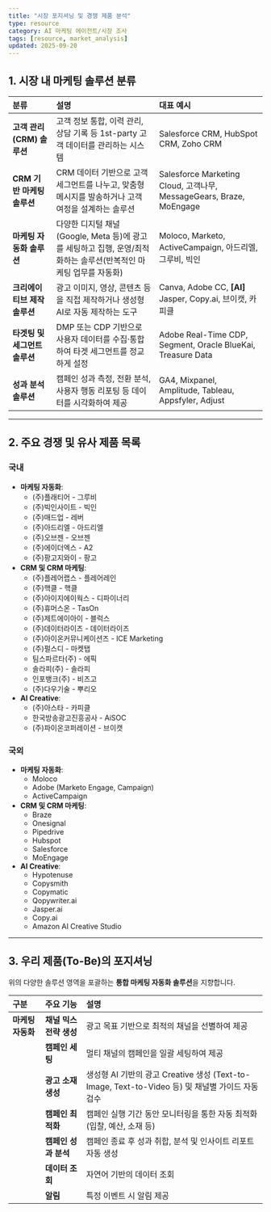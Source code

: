 ```yaml
---
title: "시장 포지셔닝 및 경쟁 제품 분석"
type: resource
category: AI 마케팅 에이전트/시장 조사
tags: [resource, market_analysis]
updated: 2025-09-20
---
```




## 1. 시장 내 마케팅 솔루션 분류

| **분류** | **설명** | **대표 예시** |
| :--- | :--- | :--- |
| **고객 관리 (CRM) 솔루션** | 고객 정보 통합, 이력 관리, 상담 기록 등 1st-party 고객 데이터를 관리하는 시스템 | Salesforce CRM, HubSpot CRM, Zoho CRM |
| **CRM 기반 마케팅 솔루션** | CRM 데이터 기반으로 고객 세그먼트를 나누고, 맞춤형 메시지를 발송하거나 고객 여정을 설계하는 솔루션 | Salesforce Marketing Cloud, 고객나무, MessageGears, Braze, MoEngage |
| **마케팅 자동화 솔루션** | 다양한 디지털 채널(Google, Meta 등)에 광고를 세팅하고 집행, 운영/최적화하는 솔루션(반복적인 마케팅 업무를 자동화) | Moloco, Marketo, ActiveCampaign, 아드리엘, 그루비, 빅인 |
| **크리에이티브 제작 솔루션** | 광고 이미지, 영상, 콘텐츠 등을 직접 제작하거나 생성형 AI로 자동 제작하는 도구 | Canva, Adobe CC, **[AI]** Jasper, Copy.ai, 브이캣, 카피클 |
| **타겟팅 및 세그먼트 솔루션** | DMP 또는 CDP 기반으로 사용자 데이터를 수집·통합하여 타겟 세그먼트를 정교하게 설정 | Adobe Real-Time CDP, Segment, Oracle BlueKai, Treasure Data |
| **성과 분석 솔루션** | 캠페인 성과 측정, 전환 분석, 사용자 행동 리포팅 등 데이터를 시각화하여 제공 | GA4, Mixpanel, Amplitude, Tableau, Appsfyler, Adjust |

---

## 2. 주요 경쟁 및 유사 제품 목록

### 국내

- **마케팅 자동화**:
    - (주)플래티어 - 그루비
    - (주)빅인사이트 - 빅인
    - (주)매드업 - 레버
    - (주)아드리엘 - 아드리엘
    - (주)오브젠 - 오브젠
    - (주)에이더엑스 - A2
    - (주)팡고지와이 - 팡고
- **CRM 및 CRM 마케팅**:
    - (주)플레어랩스 - 플레어레인
    - (주)핵클 - 핵클
    - (주)아이지에이웍스 - 디파이너리
    - (주)휴머스온 - TasOn
    - (주)제트에이아이 - 블럭스
    - (주)데이터라이즈 - 데이터라이즈
    - (주)아이온커뮤니케이션즈 - ICE Marketing
    - (주)펄스디 - 마켓탭
    - 팀스파르타(주) - 에픽
    - 솔라피(주) - 솔라피
    - 인포뱅크(주) - 비즈고
    - (주)다우기술 - 뿌리오
- **AI Creative**:
    - (주)아스타 - 카피클
    - 한국방송광고진흥공사 - AiSOC
    - (주)파이온코퍼레이션 - 브이캣

### 국외

- **마케팅 자동화**:
    - Moloco
    - Adobe (Marketo Engage, Campaign)
    - ActiveCampaign
- **CRM 및 CRM 마케팅**:
    - Braze
    - Onesignal
    - Pipedrive
    - Hubspot
    - Salesforce
    - MoEngage
- **AI Creative**:
    - Hypotenuse
    - Copysmith
    - Copymatic
    - Qopywriter.ai
    - Jasper.ai
    - Copy.ai
    - Amazon AI Creative Studio

---

## 3. 우리 제품(To-Be)의 포지셔닝

위의 다양한 솔루션 영역을 포괄하는 **통합 마케팅 자동화 솔루션**을 지향합니다.

| **구분** | **주요 기능** | **설명** |
| :--- | :--- | :--- |
| **마케팅 자동화** | **채널 믹스 전략 생성** | 광고 목표 기반으로 최적의 채널을 선별하여 제공 |
| | **캠페인 세팅** | 멀티 채널의 캠페인을 일괄 세팅하여 제공 |
| | **광고 소재 생성** | 생성형 AI 기반의 광고 Creative 생성 (Text-to-Image, Text-to-Video 등) 및 채널별 가이드 자동 검수 |
| | **캠페인 최적화** | 캠페인 실행 기간 동안 모니터링을 통한 자동 최적화 (입찰, 예산, 소재 등) |
| | **캠페인 성과 분석** | 캠페인 종료 후 성과 취합, 분석 및 인사이트 리포트 자동 생성 |
| | **데이터 조회** | 자연어 기반의 데이터 조회 |
| | **알림** | 특정 이벤트 시 알림 제공 |

